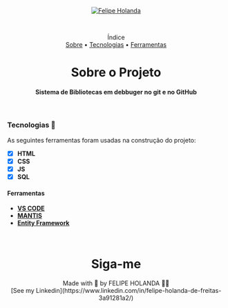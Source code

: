 <p align="center">
   <a href="https://www.linkedin.com/in/felipe-holanda-de-freitas-3a91281a2/">
      <img alt="Felipe Holanda" src="https://img.shields.io/badge/-Felipe Holanda-blue?style=flat&logo=Linkedin&logoColor=bluee" />
   </a>
</p><br>

<p align="center">Índice<br>
<a href="#sobre">Sobre</a> •
<a href="#Tecnologias--">Tecnologias</a> •
<a href="#Ferramentas">Ferramentas</a></p>

<h1 align="center">Sobre o Projeto</h1>

<h4 align="center">Sistema de Bibliotecas em debbuger no git e no GitHub</h4>

<br>

  ### Tecnologias 🚀

  As seguintes ferramentas foram usadas na construção do projeto:

  - [x] **HTML**
  - [x] **CSS**
  - [x] **JS**
  - [x] **SQL**

  #### Ferramentas

  - [**VS CODE**](https://code.visualstudio.com/)
  - [**MANTIS**](https://www.mantisbt.org/)
  - [**Entity Framework**](https://docs.microsoft.com/pt-br/ef/)
 
<br>
<h1 align="center">Siga-me</h1>
  <p align="center">Made with 💜 by FELIPE HOLANDA 👋🏻 <br>[See my Linkedin](https://www.linkedin.com/in/felipe-holanda-de-freitas-3a91281a2/)</p>

